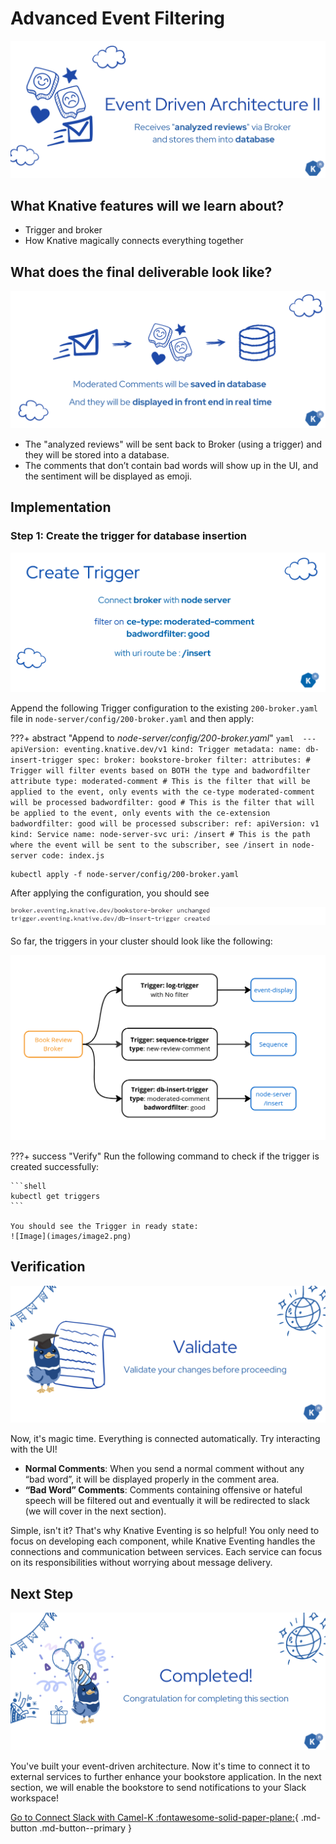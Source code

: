 # **Advanced Event Filtering**

![Image](images/image4.png)

## **What Knative features will we learn about?**

- Trigger and broker
- How Knative magically connects everything together

## **What does the final deliverable look like?**

![Image](images/image6.png)

- The "analyzed reviews" will be sent back to Broker (using a trigger) and they will be stored into a database.
- The comments that don’t contain bad words will show up in the UI, and the sentiment will be displayed as emoji.

## **Implementation**

### **Step 1: Create the trigger for database insertion**

![Image](images/image3.png)

Append the following Trigger configuration to the existing `200-broker.yaml` file in `node-server/config/200-broker.yaml` and then apply:

???+ abstract "Append to _node-server/config/200-broker.yaml_"
    ```yaml 
    ---
    apiVersion: eventing.knative.dev/v1
    kind: Trigger
    metadata:
      name: db-insert-trigger
    spec:
      broker: bookstore-broker
      filter:
        attributes: # Trigger will filter events based on BOTH the type and badwordfilter attribute
          type: moderated-comment # This is the filter that will be applied to the event, only events with the ce-type moderated-comment will be processed
          badwordfilter: good # This is the filter that will be applied to the event, only events with the ce-extension badwordfilter: good will be processed
      subscriber:
        ref:
          apiVersion: v1
          kind: Service
          name: node-server-svc
        uri: /insert # This is the path where the event will be sent to the subscriber, see /insert in node-server code: index.js
    ```

```shell
kubectl apply -f node-server/config/200-broker.yaml
```

After applying the configuration, you should see

![Image](images/image7.png)

So far, the triggers in your cluster should look like the following:

![Image](images/image5.png)

???+ success "Verify"
    Run the following command to check if the trigger is created successfully:

    ```shell
    kubectl get triggers
    ```

    You should see the Trigger in ready state:
    ![Image](images/image2.png)

## **Verification**

![Image](images/image1.png)

Now, it's magic time. Everything is connected automatically. Try interacting with the UI!

- **Normal Comments**: When you send a normal comment without any “bad word”, it will be displayed properly in the comment area.
- **“Bad Word” Comments**: Comments containing offensive or hateful speech will be filtered out and eventually it will be redirected to slack (we will cover in the next section).

Simple, isn't it? That's why Knative Eventing is so helpful! You only need to focus on developing each component, while Knative Eventing handles the connections and communication between services. Each service can focus on its responsibilities without worrying about message delivery.

## **Next Step**

![Image](images/image8.png)

You've built your event-driven architecture. Now it's time to connect it to external services to further enhance your bookstore application. In the next section, we will enable the bookstore to send notifications to your Slack workspace!

[Go to Connect Slack with Camel-K :fontawesome-solid-paper-plane:](../page-7/pg7-slack-camel.md){ .md-button .md-button--primary }